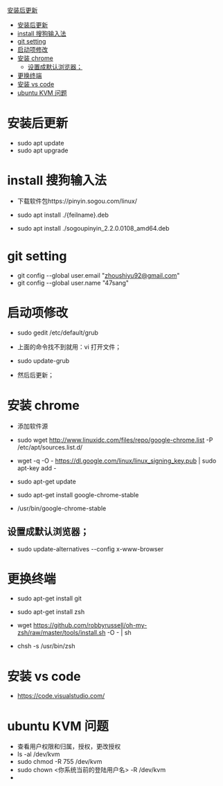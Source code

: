 [安装后更新](#%E5%AE%89%E8%A3%85%E5%90%8E%E6%9B%B4%E6%96%B0)

- [安装后更新](#%E5%AE%89%E8%A3%85%E5%90%8E%E6%9B%B4%E6%96%B0)
- [install 搜狗输入法](#install-%E6%90%9C%E7%8B%97%E8%BE%93%E5%85%A5%E6%B3%95)
- [git setting](#git-setting)
- [启动项修改](#%E5%90%AF%E5%8A%A8%E9%A1%B9%E4%BF%AE%E6%94%B9)
- [安装 chrome](#%E5%AE%89%E8%A3%85-chrome)
  - [设置成默认浏览器；](#%E8%AE%BE%E7%BD%AE%E6%88%90%E9%BB%98%E8%AE%A4%E6%B5%8F%E8%A7%88%E5%99%A8)
- [更换终端](#%E6%9B%B4%E6%8D%A2%E7%BB%88%E7%AB%AF)
- [安装 vs code](#%E5%AE%89%E8%A3%85-vs-code)
- [ubuntu KVM 问题](#ubuntu-kvm-%E9%97%AE%E9%A2%98)

# 安装后更新

- sudo apt update
- sudo apt upgrade

# install 搜狗输入法

- 下载软件包https://pinyin.sogou.com/linux/

- sudo apt install ./{feilname}.deb

- sudo apt install ./sogoupinyin_2.2.0.0108_amd64.deb

# git setting

- git config --global user.email "zhoushiyu92@gmail.com"
- git config --global user.name "47sang"

# 启动项修改

- sudo gedit /etc/default/grub

- 上面的命令找不到就用：vi 打开文件；

- sudo update-grub

- 然后后更新；

# 安装 chrome

- 添加软件源

- sudo wget http://www.linuxidc.com/files/repo/google-chrome.list -P /etc/apt/sources.list.d/

- wget -q -O - https://dl.google.com/linux/linux_signing_key.pub | sudo apt-key add -

- sudo apt-get update

- sudo apt-get install google-chrome-stable

- /usr/bin/google-chrome-stable

## 设置成默认浏览器；

- sudo update-alternatives --config x-www-browser

# 更换终端

- sudo apt-get install git

- sudo apt-get install zsh

- wget https://github.com/robbyrussell/oh-my-zsh/raw/master/tools/install.sh -O - | sh

- chsh -s /usr/bin/zsh

# 安装 vs code

- https://code.visualstudio.com/

# ubuntu KVM 问题

- 查看用户权限和归属，授权，更改授权
- ls -al /dev/kvm
- sudo chmod -R 755 /dev/kvm
- sudo chown <你系统当前的登陆用户名> -R /dev/kvm
-

